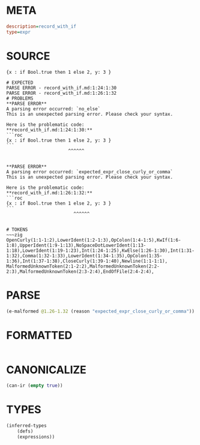 # META
~~~ini
description=record_with_if
type=expr
~~~
# SOURCE
~~~roc
{x : if Bool.true then 1 else 2, y: 3 }
~~~
~~~
# EXPECTED
PARSE ERROR - record_with_if.md:1:24:1:30
PARSE ERROR - record_with_if.md:1:26:1:32
# PROBLEMS
**PARSE ERROR**
A parsing error occurred: `no_else`
This is an unexpected parsing error. Please check your syntax.

Here is the problematic code:
**record_with_if.md:1:24:1:30:**
```roc
{x : if Bool.true then 1 else 2, y: 3 }
```
                       ^^^^^^


**PARSE ERROR**
A parsing error occurred: `expected_expr_close_curly_or_comma`
This is an unexpected parsing error. Please check your syntax.

Here is the problematic code:
**record_with_if.md:1:26:1:32:**
```roc
{x : if Bool.true then 1 else 2, y: 3 }
```
                         ^^^^^^


# TOKENS
~~~zig
OpenCurly(1:1-1:2),LowerIdent(1:2-1:3),OpColon(1:4-1:5),KwIf(1:6-1:8),UpperIdent(1:9-1:13),NoSpaceDotLowerIdent(1:13-1:18),LowerIdent(1:19-1:23),Int(1:24-1:25),KwElse(1:26-1:30),Int(1:31-1:32),Comma(1:32-1:33),LowerIdent(1:34-1:35),OpColon(1:35-1:36),Int(1:37-1:38),CloseCurly(1:39-1:40),Newline(1:1-1:1),
MalformedUnknownToken(2:1-2:2),MalformedUnknownToken(2:2-2:3),MalformedUnknownToken(2:3-2:4),EndOfFile(2:4-2:4),
~~~
# PARSE
~~~clojure
(e-malformed @1.26-1.32 (reason "expected_expr_close_curly_or_comma"))
~~~
# FORMATTED
~~~roc

~~~
# CANONICALIZE
~~~clojure
(can-ir (empty true))
~~~
# TYPES
~~~clojure
(inferred-types
	(defs)
	(expressions))
~~~
